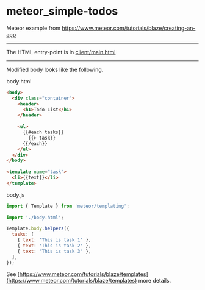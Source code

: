 # meteor_simple-todos
Meteor example from https://www.meteor.com/tutorials/blaze/creating-an-app

---
The HTML entry-point is in [client/main.html](client/main.html)

---
Modified body looks like the following.

body.html
```html
<body>
  <div class="container">
    <header>
      <h1>Todo List</h1>
    </header>
 
    <ul>
      {{#each tasks}}
        {{> task}}
      {{/each}}
    </ul>
  </div>
</body>
 
<template name="task">
  <li>{{text}}</li>
</template>
```

body.js
```javascript
import { Template } from 'meteor/templating';
 
import './body.html';
 
Template.body.helpers({
  tasks: [
    { text: 'This is task 1' },
    { text: 'This is task 2' },
    { text: 'This is task 3' },
  ],
});
```

See [https://www.meteor.com/tutorials/blaze/templates](https://www.meteor.com/tutorials/blaze/templates) more details.
